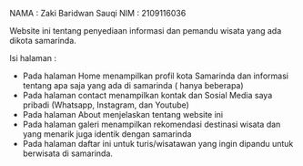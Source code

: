 NAMA : Zaki Baridwan Sauqi
NIM : 2109116036

Website ini tentang penyediaan informasi dan pemandu wisata yang ada dikota samarinda.

Isi halaman :
- Pada halaman Home menampilkan profil kota Samarinda dan informasi tentang apa saja yang ada di samarinda ( hanya beberapa)
- Pada halaman contact menampilkan kontak dan Sosial Media saya pribadi (Whatsapp, Instagram, dan Youtube)
- Pada halaman About menjelaskan tentang website ini
- Pada halaman galeri menampilkan rekomendasi destinasi wisata dan yang menarik juga identik dengan samarinda
- Pada halaman daftar ini untuk turis/wisatawan yang ingin dipandu untuk berwisata di samarinda.
